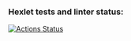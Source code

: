 ### Hexlet tests and linter status:
[![Actions Status](https://github.com/maqfer/frontend-project-44/workflows/hexlet-check/badge.svg)](https://github.com/maqfer/frontend-project-44/actions)
